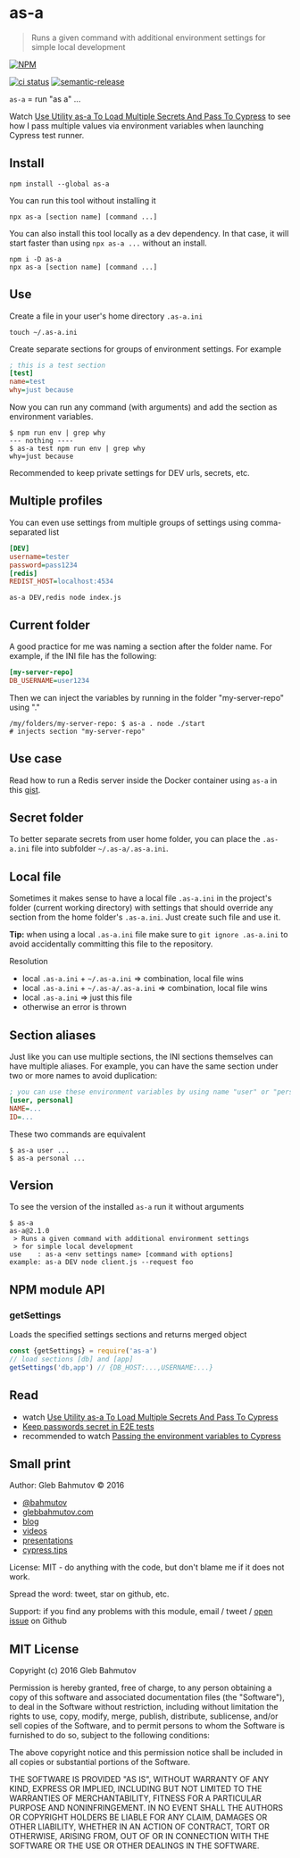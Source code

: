 # as-a
> Runs a given command with additional environment settings for simple local development

[![NPM][as-a-icon] ][as-a-url]

[![ci status][ci image]][ci url]
[![semantic-release][semantic-image] ][semantic-url]

`as-a` = run "as a" ...

Watch [Use Utility as-a To Load Multiple Secrets And Pass To Cypress](https://youtu.be/GyjCGKzFjWA) to see how I pass multiple values via environment variables when launching Cypress test runner.

## Install

    npm install --global as-a

You can run this tool without installing it

    npx as-a [section name] [command ...]

You can also install this tool locally as a dev dependency. In that case, it will start faster than using `npx as-a ...` without an install.

    npm i -D as-a
    npx as-a [section name] [command ...]

## Use

Create a file in your user's home directory `.as-a.ini`

    touch ~/.as-a.ini

Create separate sections for groups of environment settings. For example

```ini
; this is a test section
[test]
name=test
why=just because
```

Now you can run any command (with arguments) and add the section as environment variables.

    $ npm run env | grep why
    --- nothing ----
    $ as-a test npm run env | grep why
    why=just because

Recommended to keep private settings for DEV urls, secrets, etc.

## Multiple profiles

You can even use settings from multiple groups of settings using comma-separated list

```ini
[DEV]
username=tester
password=pass1234
[redis]
REDIST_HOST=localhost:4534
```

    as-a DEV,redis node index.js

## Current folder

A good practice for me was naming a section after the folder name. For example, if the INI file has the following:

```ini
[my-server-repo]
DB_USERNAME=user1234
```

Then we can inject the variables by running in the folder "my-server-repo" using "."

```
/my/folders/my-server-repo: $ as-a . node ./start
# injects section "my-server-repo"
```

## Use case

Read how to run a Redis server inside the Docker container using `as-a` in this
[gist](https://gist.github.com/bahmutov/f09b5895f5bb0f2a13f5).

## Secret folder

To better separate secrets from user home folder, you can place the `.as-a.ini` file
into subfolder `~/.as-a/.as-a.ini`.

## Local file

Sometimes it makes sense to have a local file `.as-a.ini` in the project's
folder (current working directory) with settings that should override
any section from the home folder's `.as-a.ini`. Just create such file and use
it.

**Tip:** when using a local `.as-a.ini` file make sure to `git ignore .as-a.ini` to avoid accidentally committing this file to the repository.

Resolution

- local `.as-a.ini` + `~/.as-a.ini` => combination, local file wins
- local `.as-a.ini` + `~/.as-a/.as-a.ini` => combination, local file wins
- local `.as-a.ini` => just this file
- otherwise an error is thrown


## Section aliases

Just like you can use multiple sections, the INI sections themselves can have multiple aliases. For example, you can have the same section under two or more names to avoid duplication:

```ini
; you can use these environment variables by using name "user" or "personal"
[user, personal]
NAME=...
ID=...
```

These two commands are equivalent

```shell
$ as-a user ...
$ as-a personal ...
```

## Version

To see the version of the installed `as-a` run it without arguments

```
$ as-a
as-a@2.1.0
 > Runs a given command with additional environment settings
 > for simple local development
use    : as-a <env settings name> [command with options]
example: as-a DEV node client.js --request foo
```

## NPM module API

### getSettings

Loads the specified settings sections and returns merged object

```js
const {getSettings} = require('as-a')
// load sections [db] and [app]
getSettings('db,app') // {DB_HOST:...,USERNAME:...}
```

## Read

- watch [Use Utility as-a To Load Multiple Secrets And Pass To Cypress](https://youtu.be/GyjCGKzFjWA)
- [Keep passwords secret in E2E tests](https://glebbahmutov.com/blog/keep-passwords-secret-in-e2e-tests/)
- recommended to watch [Passing the environment variables to Cypress](https://youtu.be/jAiYePsxPl4)

## Small print

Author: Gleb Bahmutov &copy; 2016

- [@bahmutov](https://twitter.com/bahmutov)
- [glebbahmutov.com](https://glebbahmutov.com)
- [blog](https://glebbahmutov.com/blog/)
- [videos](https://www.youtube.com/glebbahmutov)
- [presentations](https://slides.com/bahmutov)
- [cypress.tips](https://cypress.tips)

License: MIT - do anything with the code, but don't blame me if it does not work.

Spread the word: tweet, star on github, etc.

Support: if you find any problems with this module, email / tweet /
[open issue](https://github.com/bahmutov/as-a/issues) on Github

## MIT License

Copyright (c) 2016 Gleb Bahmutov

Permission is hereby granted, free of charge, to any person
obtaining a copy of this software and associated documentation
files (the "Software"), to deal in the Software without
restriction, including without limitation the rights to use,
copy, modify, merge, publish, distribute, sublicense, and/or sell
copies of the Software, and to permit persons to whom the
Software is furnished to do so, subject to the following
conditions:

The above copyright notice and this permission notice shall be
included in all copies or substantial portions of the Software.

THE SOFTWARE IS PROVIDED "AS IS", WITHOUT WARRANTY OF ANY KIND,
EXPRESS OR IMPLIED, INCLUDING BUT NOT LIMITED TO THE WARRANTIES
OF MERCHANTABILITY, FITNESS FOR A PARTICULAR PURPOSE AND
NONINFRINGEMENT. IN NO EVENT SHALL THE AUTHORS OR COPYRIGHT
HOLDERS BE LIABLE FOR ANY CLAIM, DAMAGES OR OTHER LIABILITY,
WHETHER IN AN ACTION OF CONTRACT, TORT OR OTHERWISE, ARISING
FROM, OUT OF OR IN CONNECTION WITH THE SOFTWARE OR THE USE OR
OTHER DEALINGS IN THE SOFTWARE.

[as-a-icon]: https://nodei.co/npm/as-a.svg?downloads=true
[as-a-url]: https://npmjs.org/package/as-a
[semantic-image]: https://img.shields.io/badge/%20%20%F0%9F%93%A6%F0%9F%9A%80-semantic--release-e10079.svg
[semantic-url]: https://github.com/semantic-release/semantic-release

[ci image]: https://github.com/bahmutov/as-a/workflows/ci/badge.svg?branch=master
[ci url]: https://github.com/bahmutov/as-a/actions
